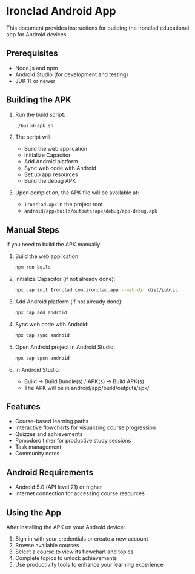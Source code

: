 # Ironclad Android App

This document provides instructions for building the Ironclad educational app for Android devices.

## Prerequisites

- Node.js and npm
- Android Studio (for development and testing)
- JDK 11 or newer

## Building the APK

1. Run the build script:
   ```bash
   ./build-apk.sh
   ```

2. The script will:
   - Build the web application
   - Initialize Capacitor
   - Add Android platform
   - Sync web code with Android
   - Set up app resources
   - Build the debug APK

3. Upon completion, the APK file will be available at:
   - `ironclad.apk` in the project root
   - `android/app/build/outputs/apk/debug/app-debug.apk`

## Manual Steps

If you need to build the APK manually:

1. Build the web application:
   ```bash
   npm run build
   ```

2. Initialize Capacitor (if not already done):
   ```bash
   npx cap init Ironclad com.ironclad.app --web-dir dist/public
   ```

3. Add Android platform (if not already done):
   ```bash
   npx cap add android
   ```

4. Sync web code with Android:
   ```bash
   npx cap sync android
   ```

5. Open Android project in Android Studio:
   ```bash
   npx cap open android
   ```

6. In Android Studio:
   - Build → Build Bundle(s) / APK(s) → Build APK(s)
   - The APK will be in android/app/build/outputs/apk/

## Features

- Course-based learning paths
- Interactive flowcharts for visualizing course progression
- Quizzes and achievements
- Pomodoro timer for productive study sessions
- Task management
- Community notes

## Android Requirements

- Android 5.0 (API level 21) or higher
- Internet connection for accessing course resources

## Using the App

After installing the APK on your Android device:

1. Sign in with your credentials or create a new account
2. Browse available courses
3. Select a course to view its flowchart and topics
4. Complete topics to unlock achievements
5. Use productivity tools to enhance your learning experience